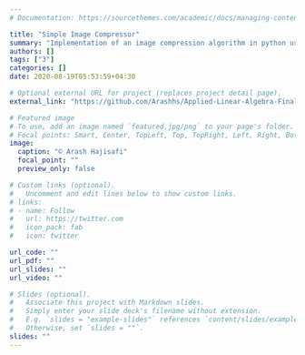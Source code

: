 ```yaml
---
# Documentation: https://sourcethemes.com/academic/docs/managing-content/

title: "Simple Image Compressor"
summary: "Implementation of an image compression algorithm in python using NumPy library for my Applied Linear Algebra course"
authors: []
tags: ["3"]
categories: []
date: 2020-08-19T05:53:59+04:30

# Optional external URL for project (replaces project detail page).
external_link: "https://github.com/Arashhs/Applied-Linear-Algebra-Final-Project"

# Featured image
# To use, add an image named `featured.jpg/png` to your page's folder.
# Focal points: Smart, Center, TopLeft, Top, TopRight, Left, Right, BottomLeft, Bottom, BottomRight.
image:
  caption: "© Arash Hajisafi"
  focal_point: ""
  preview_only: false

# Custom links (optional).
#   Uncomment and edit lines below to show custom links.
# links:
# - name: Follow
#   url: https://twitter.com
#   icon_pack: fab
#   icon: twitter

url_code: ""
url_pdf: ""
url_slides: ""
url_video: ""

# Slides (optional).
#   Associate this project with Markdown slides.
#   Simply enter your slide deck's filename without extension.
#   E.g. `slides = "example-slides"` references `content/slides/example-slides.md`.
#   Otherwise, set `slides = ""`.
slides: ""
---
```

